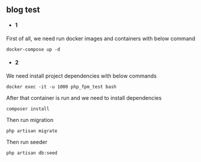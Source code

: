 ## blog test


- #### 1

First of all, we need run docker images and containers with below command

`docker-compose up -d`

- #### 2

We need install project dependencies with below commands

`docker exec -it -u 1000 php_fpm_test bash`

After that container is run and we need to install dependencies

`composer install`

Then run migration

`php artisan migrate`

Then run seeder

`php artisan db:seed`



